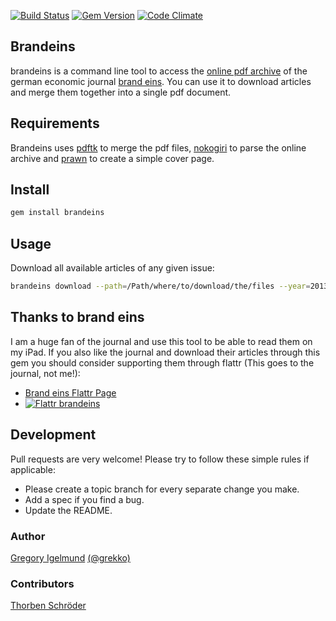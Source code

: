 [![Build Status](https://secure.travis-ci.org/guard/guard.png?branch=master)](http://travis-ci.org/grekko/brandeins) [![Gem Version](https://badge.fury.io/rb/brandeins.png)](http://badge.fury.io/rb/brandeins) [![Code Climate](https://codeclimate.com/badge.png)](https://codeclimate.com/github/grekko/brandeins)

Brandeins
--------

brandeins is a command line tool to access the [online pdf archive](http://www.brandeins.de/archiv.html) of the german economic journal [brand eins](http://www.brandeins.de/). You can use it to download articles and merge them together into a single pdf document.


Requirements
--------
Brandeins uses [pdftk](http://www.pdflabs.com/tools/pdftk-the-pdf-toolkit/) to merge the pdf files, [nokogiri](https://github.com/sparklemotion/nokogiri) to parse the online archive and [prawn](https://github.com/prawnpdf/prawn) to create a simple cover page.


Install
--------

```bash
gem install brandeins
```


Usage
--------
Download all available articles of any given issue:

```bash
brandeins download --path=/Path/where/to/download/the/files --year=2013 --month=12
```


Thanks to brand eins
--------
I am a huge fan of the journal and use this tool to be able to read them on my iPad. If you also like the journal and download their articles through this gem you should consider supporting them through flattr (This goes to the journal, not me!):

* [Brand eins Flattr Page](http://flattr.com/profile/brandeins)
* [![Flattr brandeins](http://api.flattr.com/button/flattr-badge-large.png)](http://flattr.com/thing/1175113/brandeins)



Development
--------
Pull requests are very welcome! Please try to follow these simple rules if applicable:
- Please create a topic branch for every separate change you make.
- Add a spec if you find a bug.
- Update the README.


### Author
[Gregory Igelmund](https://github.com/grekko) [(@grekko)](https://twitter.com/grekko)


### Contributors
[Thorben Schröder](https://github.com/walski)
